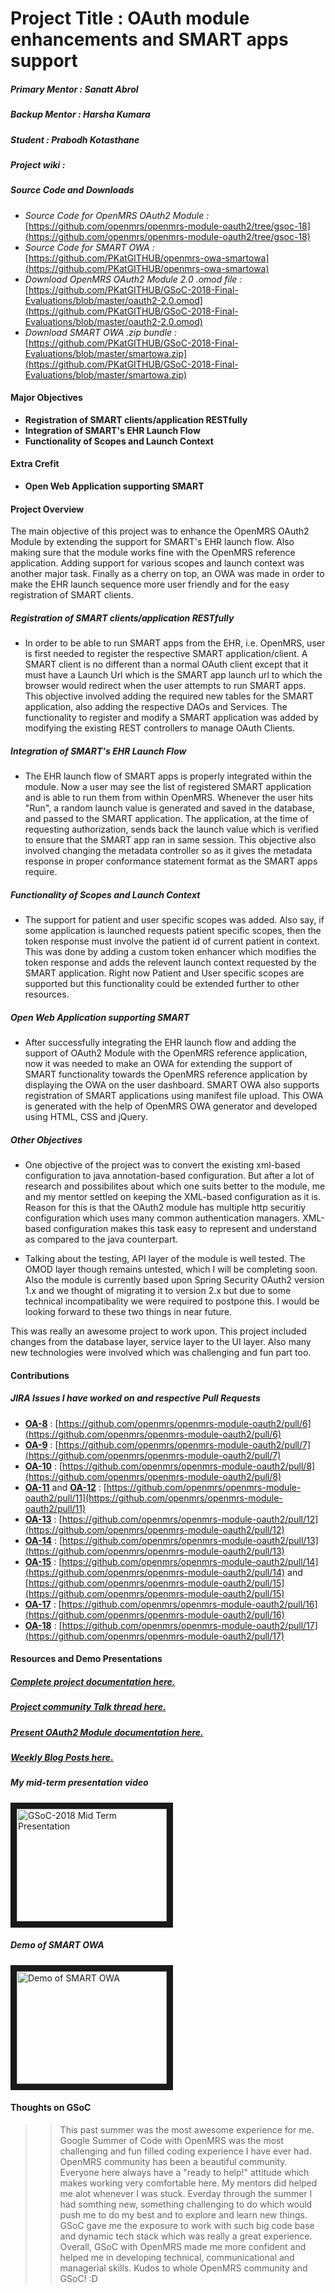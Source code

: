 # Project Title : OAuth module enhancements and SMART apps support

##### **Primary Mentor  :** Sanatt Abrol
##### **Backup Mentor   :** Harsha Kumara
##### **Student         :** Prabodh Kotasthane
##### **Project wiki    :** []()

##### Source Code and Downloads 
+ *Source Code for OpenMRS OAuth2 Module :* [https://github.com/openmrs/openmrs-module-oauth2/tree/gsoc-18](https://github.com/openmrs/openmrs-module-oauth2/tree/gsoc-18)
+ *Source Code for SMART OWA :* [https://github.com/PKatGITHUB/openmrs-owa-smartowa](https://github.com/PKatGITHUB/openmrs-owa-smartowa)
+ *Download OpenMRS OAuth2 Module 2.0 .omod file :* [https://github.com/PKatGITHUB/GSoC-2018-Final-Evaluations/blob/master/oauth2-2.0.omod](https://github.com/PKatGITHUB/GSoC-2018-Final-Evaluations/blob/master/oauth2-2.0.omod)
+ *Download SMART OWA .zip bundle :* [https://github.com/PKatGITHUB/GSoC-2018-Final-Evaluations/blob/master/smartowa.zip](https://github.com/PKatGITHUB/GSoC-2018-Final-Evaluations/blob/master/smartowa.zip)

#### Major Objectives 
* **Registration of SMART clients/application RESTfully**
* **Integration of SMART's EHR Launch Flow**
* **Functionality of Scopes and Launch Context**

#### Extra Crefit 
* **Open Web Application supporting SMART**

#### Project Overview 
The main objective of this project was to enhance the OpenMRS OAuth2 Module by extending the support for SMART's EHR launch flow. Also making sure that the module works fine with the OpenMRS reference  application. Adding support for various scopes and launch context was another major task. Finally as a cherry on top, an OWA was made in order to make the EHR launch sequence more user friendly and for the easy registration of SMART clients. 

##### Registration of SMART clients/application RESTfully
+ In order to be able to run SMART apps from the EHR, i.e. OpenMRS, user is first needed to register the respective SMART application/client. A SMART client is no different than a normal OAuth client except that it must have a Launch Url which is the SMART app launch url to which the browser would redirect when the user attempts to run SMART apps. This objective involved adding the required new tables for the SMART application, also adding the respective DAOs and Services. The functionality to register and modify a SMART application  was added by modifying the existing REST controllers to manage OAuth Clients.

##### Integration of SMART's EHR Launch Flow
+ The EHR launch flow of SMART apps is properly integrated within the module. Now a user may see the list of registered SMART application and is able to run them from within OpenMRS. Whenever the user hits "Run", a random launch value is generated and saved in the database, and passed to the SMART application. The application, at the time of requesting authorization, sends back the launch value which is verified to ensure that the SMART app ran in same session. This objective also involved changing the metadata controller so as it gives the metadata response in proper conformance statement format as the SMART apps require.

##### Functionality of Scopes and Launch Context
+ The support for patient and user specific scopes was added. Also say, if some application is launched requests patient specific scopes, then the token response must involve the patient id of current patient in context. This was done by adding a custom token enhancer which modifies the token response and adds the relevent launch context requested by the SMART application. Right now Patient and User specific scopes are supported but this functionality could be extended further to other resources.

##### Open Web Application supporting SMART
+ After successfully integrating the EHR launch flow and adding the support of OAuth2 Module with the OpenMRS reference application, now it was needed to make an OWA for extending the support of SMART functionality towards the OpenMRS reference application by displaying the OWA on the user dashboard. SMART OWA also supports registration of SMART applications using manifest file upload. This OWA is generated with the help of OpenMRS OWA generator and developed using HTML, CSS and jQuery.

##### Other Objectives
+ One objective of the project was to convert the existing xml-based configuration to java annotation-based configuration. But after a lot of research and possibilites about which one suits better to the module, me and my mentor settled on keeping the XML-based configuration as it is. Reason for this is that the OAuth2 module has multiple http securitiy configuration which uses many common authentication managers. XML-based configuration makes this task easy to represent and understand as compared to the java counterpart. 

+ Talking  about the testing, API layer of the module is well tested. The OMOD layer though remains untested, which I will be completing soon. Also the module is currently based upon Spring Security OAuth2 version 1.x and we thought of migrating it to version 2.x but due to some technical incompatibality we were required to postpone this. I would be looking forward to these two things in near future. 

This was really an awesome project to work upon. This project included changes from the database layer, service layer to the UI layer. Also many new technologies were involved which was challenging and fun part too.

#### Contributions 
##### JIRA Issues I have worked on and respective Pull Requests 
+ **[OA-8](https://issues.openmrs.org/browse/OA-8)** : [https://github.com/openmrs/openmrs-module-oauth2/pull/6](https://github.com/openmrs/openmrs-module-oauth2/pull/6)
+ **[OA-9](https://issues.openmrs.org/browse/OA-9)** : [https://github.com/openmrs/openmrs-module-oauth2/pull/7](https://github.com/openmrs/openmrs-module-oauth2/pull/7)
+ **[OA-10](https://issues.openmrs.org/browse/OA-10)** : [https://github.com/openmrs/openmrs-module-oauth2/pull/8](https://github.com/openmrs/openmrs-module-oauth2/pull/8)
+ **[OA-11](https://issues.openmrs.org/browse/OA-11)** and **[OA-12](https://issues.openmrs.org/browse/OA-12)** : [https://github.com/openmrs/openmrs-module-oauth2/pull/11](https://github.com/openmrs/openmrs-module-oauth2/pull/11)
+ **[OA-13](https://issues.openmrs.org/browse/OA-13)** : [https://github.com/openmrs/openmrs-module-oauth2/pull/12](https://github.com/openmrs/openmrs-module-oauth2/pull/12)
+ **[OA-14](https://issues.openmrs.org/browse/OA-14)** : [https://github.com/openmrs/openmrs-module-oauth2/pull/13](https://github.com/openmrs/openmrs-module-oauth2/pull/13)
+ **[OA-15](https://issues.openmrs.org/browse/OA-15)** : [https://github.com/openmrs/openmrs-module-oauth2/pull/14](https://github.com/openmrs/openmrs-module-oauth2/pull/14) and [https://github.com/openmrs/openmrs-module-oauth2/pull/15](https://github.com/openmrs/openmrs-module-oauth2/pull/15)
+ **[OA-17](https://issues.openmrs.org/browse/OA-17)** : [https://github.com/openmrs/openmrs-module-oauth2/pull/16](https://github.com/openmrs/openmrs-module-oauth2/pull/16)
+ **[OA-18](https://issues.openmrs.org/browse/OA-18)** : [https://github.com/openmrs/openmrs-module-oauth2/pull/17](https://github.com/openmrs/openmrs-module-oauth2/pull/17)

#### Resources and Demo Presentations

##### [Complete project documentation here.](https://wiki.openmrs.org/display/projects/OAuth+module+enhancements+and+SMART+apps+support)
##### [Project community Talk thread here.](https://talk.openmrs.org/t/gsoc-2018-oauth-module-enhancements-and-smart-apps-support-project/18012)
##### [Present OAuth2 Module documentation here.](https://wiki.openmrs.org/display/projects/OpenMRS+-+OAuth2+Module)
##### [Weekly Blog Posts here.](https://prabodhgsoc2018.wordpress.com/)

##### My mid-term presentation video 
<a href="https://www.youtube.com/watch?v=DqZ5ufwvCZs" target="_blank"><img src="http://img.youtube.com/vi/DqZ5ufwvCZs/0.jpg" 
alt="GSoC-2018 Mid Term Presentation" width="240" height="180" border="10" /></a>

##### Demo of SMART OWA 
<a href="http://www.youtube.com/watch?feature=player_embedded&v=YOUTUBE_VIDEO_ID_HERE
" target="_blank"><img src="http://img.youtube.com/vi/YOUTUBE_VIDEO_ID_HERE/0.jpg" 
alt="Demo of SMART OWA" width="240" height="180" border="10" /></a>
#### Thoughts on GSoC
>>This past summer was the most awesome experience for me. Google Summer of Code with OpenMRS was the most challenging and fun filled coding experience I have ever had. OpenMRS community has been a beautiful community. Everyone here always have a "ready to help!" attitude which makes working very comfortable here. My mentors did helped me alot whenever I was stuck. Everday through the summer I had somthing new, something challenging to do which would push me to do my best and to explore and learn new things. GSoC gave me the exposure to work with such big code base and dynamic tech stack which was really a great experience. Overall, GSoC with OpenMRS made me more confident and helped me in developing technical, communicational and managerial skills. Kudos to whole OpenMRS community and GSoC!  :D 